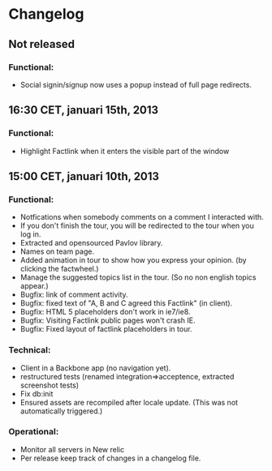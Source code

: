 # Changelog

## Not released

### Functional:
- Social signin/signup now uses a popup instead of full page redirects.

## 16:30 CET, januari 15th, 2013

### Functional:
- Highlight Factlink when it enters the visible part of the window

## 15:00 CET, januari 10th, 2013

### Functional:
- Notfications when somebody comments on a comment I interacted with.
- If you don't finish the tour, you will be redirected to the tour when you log in.
- Extracted and opensourced Pavlov library.
- Names on team page.
- Added animation in tour to show how you express your opinion. (by clicking the factwheel.)
- Manage the suggested topics list in the tour. (So no non english topics appear.)
- Bugfix: link of comment activity.
- Bugfix: fixed text of "A, B and C agreed this Factlink" (in client).
- Bugfix: HTML 5 placeholders don't work in ie7/ie8.
- Bugfix: Visiting Factlink public pages won't crash IE.
- Bugfix: Fixed layout of factlink placeholders in tour.

### Technical:
- Client in a Backbone app (no navigation yet).
- restructured tests (renamed integration=>acceptence, extracted screenshot tests)
- Fix db:init
- Ensured assets are recompiled after locale update. (This was not automatically triggered.)

### Operational:
- Monitor all servers in New relic
- Per release keep track of changes in a changelog file.
